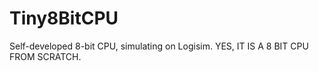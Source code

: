 # Tiny8BitCPU
Self-developed 8-bit CPU, simulating on Logisim. YES, IT IS A 8 BIT CPU FROM SCRATCH.
